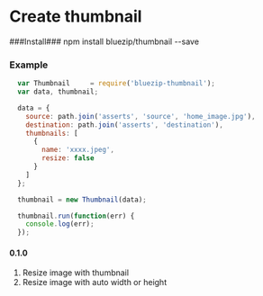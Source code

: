 Create thumbnail
==================

###Install###
    npm install bluezip/thumbnail --save
    
    
### Example ###

~~~javascript
  var Thumbnail     = require('bluezip-thumbnail');
  var data, thumbnail;

  data = {
    source: path.join('asserts', 'source', 'home_image.jpg'),
    destination: path.join('asserts', 'destination'),
    thumbnails: [
      {
        name: 'xxxx.jpeg',
        resize: false
      }
    ]
  };

  thumbnail = new Thumbnail(data);

  thumbnail.run(function(err) {
    console.log(err);
  });
~~~

#### 0.1.0 ####

1. Resize image with thumbnail 
2. Resize image with auto width or height
